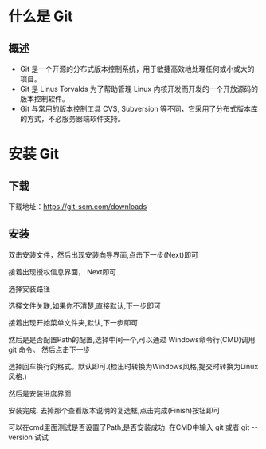 # 什么是 Git
## 概述


- Git 是一个开源的分布式版本控制系统，用于敏捷高效地处理任何或小或大的项目。
- Git 是 Linus Torvalds 为了帮助管理 Linux 内核开发而开发的一个开放源码的版本控制软件。
- Git 与常用的版本控制工具 CVS, Subversion 等不同，它采用了分布式版本库的方式，不必服务器端软件支持。

# 安装 Git
## 下载
下载地址：https://git-scm.com/downloads

## 安装
双击安装文件，然后出现安装向导界面,点击下一步(Next)即可

接着出现授权信息界面， Next即可

选择安装路径

选择文件关联,如果你不清楚,直接默认,下一步即可

接着出现开始菜单文件夹,默认,下一步即可

然后是是否配置Path的配置,选择中间一个,可以通过 Windows命令行(CMD)调用 git 命令。 然后点击下一步

选择回车换行的格式。默认即可.(检出时转换为Windows风格,提交时转换为Linux风格.)

然后是安装进度界面

安装完成. 去掉那个查看版本说明的复选框,点击完成(Finish)按钮即可

可以在cmd里面测试是否设置了Path,是否安装成功. 在CMD中输入 git 或者 git --version 试试

